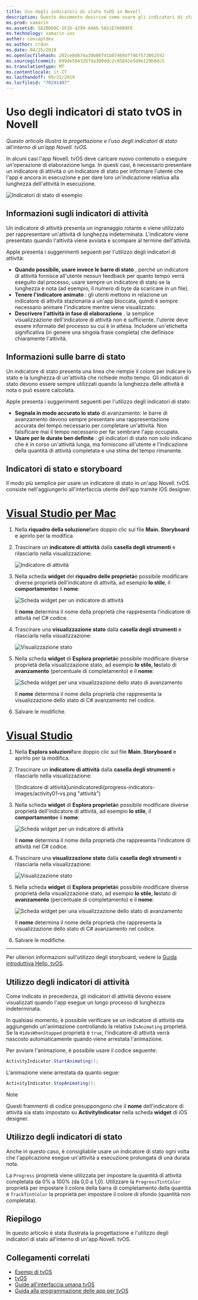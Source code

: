 ```yaml
---
title: Uso degli indicatori di stato tvOS in Novell
description: Questo documento descrive come usare gli indicatori di stato in un'app tvOS compilata con Novell. Vengono illustrati gli indicatori di avanzamento e di attività.
ms.prod: xamarin
ms.assetid: 582B6D0C-1F16-4299-A9A6-5651E76009FE
ms.technology: xamarin-ios
author: conceptdev
ms.author: crdun
ms.date: 04/25/2018
ms.openlocfilehash: 202ce8d674a39b06fd1b07460dff4bf573062592
ms.sourcegitcommit: 699de58432b7da300ddc2c85842e5d9e129b0dc5
ms.translationtype: MT
ms.contentlocale: it-IT
ms.lasthandoff: 09/25/2019
ms.locfileid: "70291407"
---
```

# <a name="working-with-tvos-progress-indicators-in-xamarin"></a>Uso degli indicatori di stato tvOS in Novell

_Questo articolo illustra la progettazione e l'uso degli indicatori di stato all'interno di un'app Novell. tvOS._

In alcuni casi l'app Novell. tvOS deve caricare nuovo contenuto o eseguire un'operazione di elaborazione lunga. In questi casi, è necessario presentare un indicatore di attività o un indicatore di stato per informare l'utente che l'app è ancora in esecuzione e per dare loro un'indicazione relativa alla lunghezza dell'attività in esecuzione.

![Indicatori di stato di esempio](progress-indicators-images/intro01.png "Indicatori di stato di esempio")

## <a name="about-activity-indicators"></a>Informazioni sugli indicatori di attività

Un indicatore di attività presenta un ingranaggio rotante e viene utilizzato per rappresentare un'attività di lunghezza indeterminata. L'indicatore viene presentato quando l'attività viene avviata e scompare al termine dell'attività.

Apple presenta i suggerimenti seguenti per l'utilizzo degli indicatori di attività:

- **Quando possibile, usare invece le barre di stato** , perché un indicatore di attività fornisce all'utente nessun feedback per quanto tempo verrà eseguito dal processo, usare sempre un indicatore di stato se la lunghezza è nota (ad esempio, il numero di byte da scaricare in un file).
- **Tenere l'indicatore animato** : gli utenti mettono in relazione un indicatore di attività stazionaria a un'app bloccata, quindi è sempre necessario animare l'indicatore mentre viene visualizzato.
- **Descrivere l'attività in fase di elaborazione** . la semplice visualizzazione dell'indicatore di attività non è sufficiente. l'utente deve essere informato del processo su cui è in attesa. Includere un'etichetta significativa (in genere una singola frase completa) che definisce chiaramente l'attività.

## <a name="about-progress-bars"></a>Informazioni sulle barre di stato

Un indicatore di stato presenta una linea che riempie il colore per indicare lo stato e la lunghezza di un'attività che richiede molto tempo. Gli indicatori di stato devono essere sempre utilizzati quando la lunghezza delle attività è nota o può essere calcolata.

Apple presenta i suggerimenti seguenti per l'utilizzo degli indicatori di stato:

- **Segnala in modo accurato lo stato** di avanzamento: le barre di avanzamento devono sempre presentare una rappresentazione accurata del tempo necessario per completare un'attività. Non falsificare mai il tempo necessario per far sembrare l'app occupata.
- **Usare per le durate ben definite** : gli indicatori di stato non solo indicano che è in corso un'attività lunga, ma forniscono all'utente e l'indicazione della quantità di attività completata e una stima del tempo rimanente.

## <a name="progress-indicators-and-storyboards"></a>Indicatori di stato e storyboard

Il modo più semplice per usare un indicatore di stato in un'app Novell. tvOS consiste nell'aggiungerlo all'interfaccia utente dell'app tramite iOS designer.

# <a name="visual-studio-for-mactabmacos"></a>[Visual Studio per Mac](#tab/macos)

1. Nella **riquadro della soluzione**fare doppio clic sul file **Main. Storyboard** e aprirlo per la modifica.

2. Trascinare un **indicatore di attività** dalla **casella degli strumenti** e rilasciarlo nella visualizzazione: 

    ![Indicatore di attività](progress-indicators-images/activity01.png "Indicatore di attività")

3. Nella scheda **widget** del **riquadro delle proprietà**è possibile modificare diverse proprietà dell'indicatore di attività, ad esempio **lo stile**, il **comportamento**e il **nome**: 

    ![Scheda widget per un indicatore di attività](progress-indicators-images/activity02.png "Scheda widget per un indicatore di attività")
    
    Il **nome** determina il nome della proprietà che rappresenta l'indicatore di attività nel C# codice.

4. Trascinare una **visualizzazione stato** dalla **casella degli strumenti** e rilasciarla nella visualizzazione: 

    ![Visualizzazione stato](progress-indicators-images/activity03.png "Visualizzazione stato")

5. Nella scheda **widget** di **Esplora proprietà**è possibile modificare diverse proprietà della visualizzazione stato, ad esempio **lo stile, lo**stato di **avanzamento** (percentuale di completamento) e il **nome**: 

    ![Scheda widget per una visualizzazione dello stato di avanzamento](progress-indicators-images/activity04.png "Scheda widget per una visualizzazione dello stato di avanzamento")
    
    Il **nome** determina il nome della proprietà che rappresenta la visualizzazione dello stato di C# avanzamento nel codice.

6. Salvare le modifiche.

# <a name="visual-studiotabwindows"></a>[Visual Studio](#tab/windows)

1. Nella **Esplora soluzioni**fare doppio clic sul file **Main. Storyboard** e aprirlo per la modifica.

2. Trascinare un **indicatore di attività** dalla **casella degli strumenti** e rilasciarlo nella visualizzazione: 

    ![Indicatore di attività]unindicatoredi(progress-indicators-images/activity01-vs.png
    "attività")

3. Nella scheda **widget** di **Esplora proprietà**è possibile modificare diverse proprietà dell'indicatore di attività, ad esempio **lo stile**, il **comportamento**e il **nome**: 

    ![Scheda widget per un indicatore di attività](progress-indicators-images/activity02-vs.png "Scheda widget per un indicatore di attività")

    Il **nome** determina il nome della proprietà che rappresenta l'indicatore di attività nel C# codice.

4. Trascinare una **visualizzazione stato** dalla **casella degli strumenti** e rilasciarla nella visualizzazione: 

   ![Visualizzazione stato](progress-indicators-images/activity03-vs.png "Visualizzazione stato")

5. Nella scheda **widget** di **Esplora proprietà**è possibile modificare diverse proprietà della visualizzazione stato, ad esempio **lo stile, lo**stato di **avanzamento** (percentuale di completamento) e il **nome**: 

    ![Scheda widget per una visualizzazione dello stato di avanzamento](progress-indicators-images/activity04-vs.png "Scheda widget per una visualizzazione dello stato di avanzamento")
    
    Il **nome** determina il nome della proprietà che rappresenta la visualizzazione dello stato di C# avanzamento nel codice.

6. Salvare le modifiche.

-----

Per ulteriori informazioni sull'utilizzo degli storyboard, vedere la [Guida introduttiva Hello, tvOS](~/ios/tvos/get-started/hello-tvos.md). 

## <a name="working-with-activity-indicators"></a>Utilizzo degli indicatori di attività

Come indicato in precedenza, gli indicatori di attività devono essere visualizzati quando l'app esegue un lungo processo di lunghezza indeterminata.

In qualsiasi momento, è possibile verificare se un indicatore di attività sta aggiungendo un'animazione controllando la relativa `IsAnimating` proprietà. Se la `HidesWhenStopped` proprietà è `true`, l'indicatore di attività verrà nascosto automaticamente quando viene arrestata l'animazione.

Per avviare l'animazione, è possibile usare il codice seguente: 

```csharp
ActivityIndicator.StartAnimating();
```

L'animazione viene arrestata da quanto segue:

```csharp
ActivityIndicator.StopAnimating();
```

> [!NOTE]
> Questi frammenti di codice presuppongono che il **nome** dell'indicatore di attività sia stato impostato su **ActivityIndicator** nella scheda **widget** di iOS designer.

## <a name="working-with-progress-bars"></a>Utilizzo degli indicatori di stato

Anche in questo caso, è consigliabile usare un indicatore di stato ogni volta che l'applicazione esegue un'attività a esecuzione prolungata di una durata nota. 

La `Progress` proprietà viene utilizzata per impostare la quantità di attività completata da 0% a 100% (da 0,0 a 1,0). Utilizzare la `ProgressTintColor` proprietà per impostare il colore della barra di completamento della quantità e `TrackTintColor` la proprietà per impostare il colore di sfondo (quantità non completata).

## <a name="summary"></a>Riepilogo

In questo articolo è stata illustrata la progettazione e l'utilizzo degli indicatori di stato all'interno di un'app Novell. tvOS.

## <a name="related-links"></a>Collegamenti correlati

- [Esempi di tvOS](https://docs.microsoft.com/samples/browse/?products=xamarin&term=Xamarin.iOS+tvOS)
- [tvOS](https://developer.apple.com/tvos/)
- [Guide all'interfaccia umana tvOS](https://developer.apple.com/tvos/human-interface-guidelines/)
- [Guida alla programmazione delle app per tvOS](https://developer.apple.com/library/prerelease/tvos/documentation/General/Conceptual/AppleTV_PG/)

